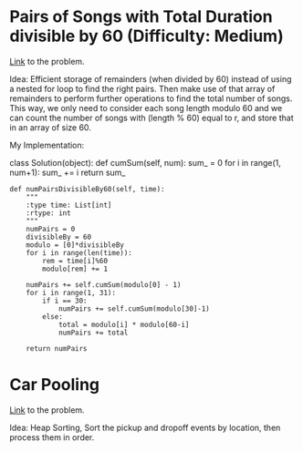 # Pairs of Songs with Total Duration divisible by 60 (Difficulty: Medium)

[Link](https://leetcode.com/problems/pairs-of-songs-with-total-durations-divisible-by-60/) to the problem.

Idea: Efficient storage of remainders (when divided by 60) instead of using a nested for loop to find the right pairs. Then make use of that array of remainders to perform further operations to find the total number of songs. This way, we only need to consider each song length modulo 60 and we can count the number of songs with (length % 60) equal to r, and store that in an array of size 60.

My Implementation:

class Solution(object):
    def cumSum(self, num):
        sum_ = 0
        for i in range(1, num+1):
            sum_ += i
        return sum_
    
    def numPairsDivisibleBy60(self, time):
        """
        :type time: List[int]
        :rtype: int
        """
        numPairs = 0
        divisibleBy = 60
        modulo = [0]*divisibleBy
        for i in range(len(time)):
            rem = time[i]%60 
            modulo[rem] += 1
        
        numPairs += self.cumSum(modulo[0] - 1)
        for i in range(1, 31):
            if i == 30:
                numPairs += self.cumSum(modulo[30]-1)
            else:
                total = modulo[i] * modulo[60-i]
                numPairs += total
        
        return numPairs

# Car Pooling

[Link](https://leetcode.com/problems/car-pooling/) to the problem.

Idea: Heap Sorting, Sort the pickup and dropoff events by location, then process them in order.